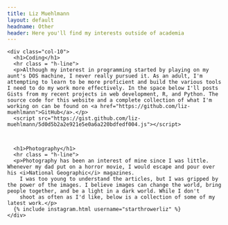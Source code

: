 ```yaml
---
title: Liz Muehlmann
layout: default
headname: Other
header: Here you'll find my interests outside of academia
---
```



<div class = "container justify-content-center">
  <div class="row">
    <div class= "col-1">
    </div>


    <div class="col-10">
      <h1>Coding</h1>
      <hr class = "h-line">
      <p>Although my interest in programming started by playing on my aunt's DOS machine, I never really pursued it. As an adult, I'm attempting to learn to be more proficient and build the various tools I need to do my work more effectively. In the space below I'll posts Gists from my recent projects in web development, R, and Python. The source code for this website and a complete collection of what I'm working on can be found on <a href="https://github.com/liz-muehlmann">GitHub</a>.</p>
      <script src="https://gist.github.com/liz-muehlmann/5d0d5b2a2e921e5e0a6a220bdfedf004.js"></script>



      <h1>Photography</h1>
      <hr class = "h-line">
      <p>Photography has been an interest of mine since I was little. Whenever my dad put on a horror movie, I would escape and pour over his <i>National Geographic</i> magazines.
        I was too young to understand the articles, but I was gripped by the power of the images. I believe images can change the world, bring people together, and be a light in a dark world. While I don't
        shoot as often as I'd like, below is a collection of some of my latest work.</p>
      {% include instagram.html username="starthrowerliz" %}
    </div>

  <div class= "col-1">
  </div>

</div>
</div>

